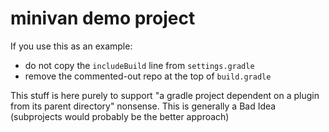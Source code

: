 # minivan demo project

If you use this as an example:

* do not copy the `includeBuild` line from `settings.gradle`
* remove the commented-out repo at the top of `build.gradle`

This stuff is here purely to support "a gradle project dependent on a plugin from its parent directory" nonsense. This is generally a Bad Idea (subprojects would probably be the better approach)